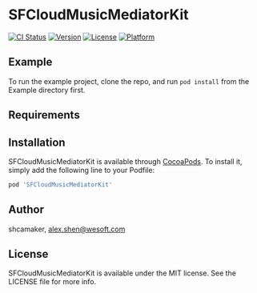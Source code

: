 # SFCloudMusicMediatorKit

[![CI Status](https://img.shields.io/travis/shcamaker/SFCloudMusicMediatorKit.svg?style=flat)](https://travis-ci.org/shcamaker/SFCloudMusicMediatorKit)
[![Version](https://img.shields.io/cocoapods/v/SFCloudMusicMediatorKit.svg?style=flat)](https://cocoapods.org/pods/SFCloudMusicMediatorKit)
[![License](https://img.shields.io/cocoapods/l/SFCloudMusicMediatorKit.svg?style=flat)](https://cocoapods.org/pods/SFCloudMusicMediatorKit)
[![Platform](https://img.shields.io/cocoapods/p/SFCloudMusicMediatorKit.svg?style=flat)](https://cocoapods.org/pods/SFCloudMusicMediatorKit)

## Example

To run the example project, clone the repo, and run `pod install` from the Example directory first.

## Requirements

## Installation

SFCloudMusicMediatorKit is available through [CocoaPods](https://cocoapods.org). To install
it, simply add the following line to your Podfile:

```ruby
pod 'SFCloudMusicMediatorKit'
```

## Author

shcamaker, alex.shen@wesoft.com

## License

SFCloudMusicMediatorKit is available under the MIT license. See the LICENSE file for more info.
